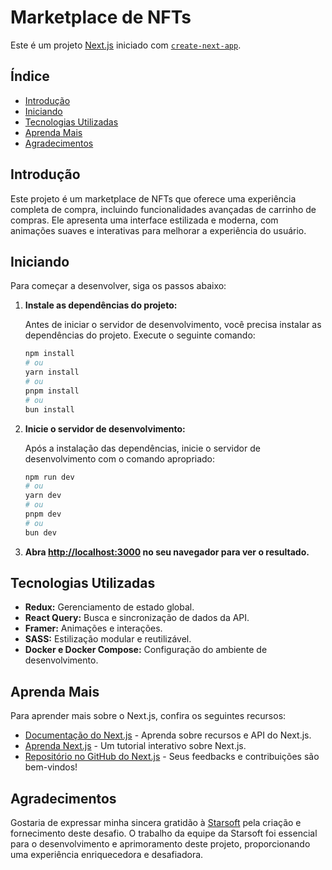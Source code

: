 # Marketplace de NFTs

Este é um projeto [Next.js](https://nextjs.org/) iniciado com [`create-next-app`](https://github.com/vercel/next.js/tree/canary/packages/create-next-app).

## Índice

- [Introdução](#introdução)
- [Iniciando](#iniciando)
- [Tecnologias Utilizadas](#tecnologias-utilizadas)
- [Aprenda Mais](#aprenda-mais)
- [Agradecimentos](#agradecimentos)

## Introdução

Este projeto é um marketplace de NFTs que oferece uma experiência completa de compra, incluindo funcionalidades avançadas de carrinho de compras. Ele apresenta uma interface estilizada e moderna, com animações suaves e interativas para melhorar a experiência do usuário.

## Iniciando

Para começar a desenvolver, siga os passos abaixo:

1. **Instale as dependências do projeto:**

    Antes de iniciar o servidor de desenvolvimento, você precisa instalar as dependências do projeto. Execute o seguinte comando:

    ```bash
    npm install
    # ou
    yarn install
    # ou
    pnpm install
    # ou
    bun install
    ```

2. **Inicie o servidor de desenvolvimento:**

    Após a instalação das dependências, inicie o servidor de desenvolvimento com o comando apropriado:

    ```bash
    npm run dev
    # ou
    yarn dev
    # ou
    pnpm dev
    # ou
    bun dev
    ```

3. **Abra [http://localhost:3000](http://localhost:3000) no seu navegador para ver o resultado.**

## Tecnologias Utilizadas

- **Redux:** Gerenciamento de estado global.
- **React Query:** Busca e sincronização de dados da API.
- **Framer:** Animações e interações.
- **SASS:** Estilização modular e reutilizável.
- **Docker e Docker Compose:** Configuração do ambiente de desenvolvimento.

## Aprenda Mais

Para aprender mais sobre o Next.js, confira os seguintes recursos:

- [Documentação do Next.js](https://nextjs.org/docs) - Aprenda sobre recursos e API do Next.js.
- [Aprenda Next.js](https://nextjs.org/learn) - Um tutorial interativo sobre Next.js.
- [Repositório no GitHub do Next.js](https://github.com/vercel/next.js/) - Seus feedbacks e contribuições são bem-vindos!

## Agradecimentos

Gostaria de expressar minha sincera gratidão à [Starsoft](https://starsoft.com.br/) pela criação e fornecimento deste desafio. O trabalho da equipe da Starsoft foi essencial para o desenvolvimento e aprimoramento deste projeto, proporcionando uma experiência enriquecedora e desafiadora.
